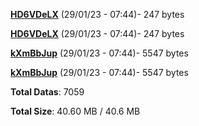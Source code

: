 [**HD6VDeLX**](/data/HD6VDeLX.txt) (29/01/23 - 07:44)- 247 bytes

[**HD6VDeLX**](/data/HD6VDeLX.txt) (29/01/23 - 07:44)- 247 bytes

[**kXmBbJup**](/data/kXmBbJup.txt) (29/01/23 - 07:44)- 5547 bytes

[**kXmBbJup**](/data/kXmBbJup.txt) (29/01/23 - 07:44)- 5547 bytes

**Total Datas**: 7059

**Total Size**: 40.60 MB / 40.6 MB